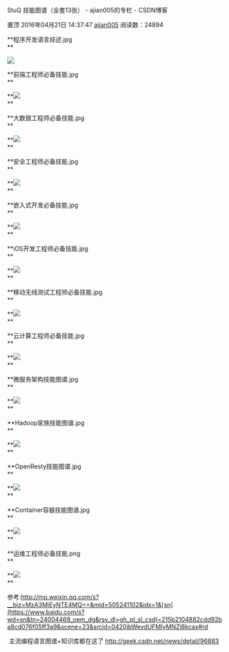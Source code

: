 StuQ 技能图谱（全套13张） - ajian005的专栏 - CSDN博客

置顶 2016年04月21日 14:37:47 [ajian005](https://me.csdn.net/ajian005) 阅读数：24894

**程序开发语言综述.jpg  
**

![](../../_resources/04f4b8dad916432f83938b1da183fe01.png)  

**前端工程师必备技能.jpg  
**

**![](../../_resources/65cebcd451854735908ba84599dc45f9.png)  
**

**大数据工程师必备技能.jpg  
**

**![](../../_resources/642d024304ff4c4995bff0131af9faba.png)  
**

**安全工程师必备技能.jpg  
**

**![](../../_resources/ae4e927035514fa1bb30f7f86fb6d97e.png)  
**

**嵌入式开发必备技能.jpg  
**

**![](../../_resources/dfb9c0c4624e44bd9b619c92869f1a56.png)  
**

**iOS开发工程师必备技能.jpg  
**

**![](../../_resources/afc85bcccdfb4557948bd7e9e99b36c6.png)  
**

**移动无线测试工程师必备技能.jpg  
**

**![](../../_resources/aeaf3c844e8242cbb91c9257b8b49e24.png)  
**

**云计算工程师必备技能.jpg  
**

**![](../../_resources/ac8cd8249ad94f4f987ef4f7f0351a50.png)  
**

**微服务架构技能图谱.jpg  
**

**![](../../_resources/5b6edee4d85e4e818b1beefd180693c4.png)  
**

**Hadoop家族技能图谱.jpg  
**

**![](../../_resources/70a38bcb8585441fb7eea36c7ff3560f.png)  
**

**OpenResty技能图谱.jpg  
**

**![](../../_resources/bd88e6e62e404997828797133a740a97.png)  
**

**Container容器技能图谱.jpg  
**

**![](../../_resources/b2886f71147a42abb14d754930860d5d.png)  
**

**运维工程师必备技能.png  
**

**![](../../_resources/ac22f8c6f679426b918c92c796e1cddc.png)  
**

参考:http://mp.weixin.qq.com/s?__biz=MzA3MjEyNTE4MQ==&mid=505241102&idx=1&[sn](https://www.baidu.com/s?wd=sn&tn=24004469_oem_dg&rsv_dl=gh_pl_sl_csd)=215b2104882cdd92ba8cd076f05ff3a9&scene=23&srcid=0420jbWevdUFMIyMNZi6kcax#rd

 主流编程语言图谱+知识库都在这了 http://geek.csdn.net/news/detail/96883